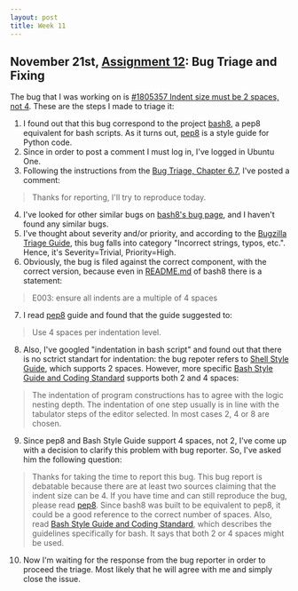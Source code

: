 ```yaml
---
layout: post
title: Week 11
---
```



## November 21st, [Assignment 12](http://www.compsci.hunter.cuny.edu/~sweiss/course_materials/cs_ossd/assignments/assignment_12_bug_fixing.pdf): Bug Triage and Fixing

The bug that I was working on is [#1805357 Indent size must be 2 spaces, not 4](https://bugs.launchpad.net/bash8/+bug/1805357). These are the steps I made to triage it:
  1. I found out that this bug correspond to the project [bash8](https://launchpad.net/bash8), a pep8 equivalent for bash scripts. As it turns out, [pep8](https://www.python.org/dev/peps/pep-0008/) is a style guide for Python code.
  2. Since in order to post a comment I must log in, I've logged in Ubuntu One.
  3. Following the instructions from the [Bug Triage, Chapter 6.7](https://quaid.fedorapeople.org/TOS/Practical_Open_Source_Software_Exploration/html/sn-Debugging_the_Code-Bug_Triage.html), I've posted a comment: 
  > Thanks for reporting, I'll try to reproduce today.
  4. I've looked for other similar bugs on [bash8's bug page](https://bugs.launchpad.net/bash8), and I haven't found any similar bugs.
  5. I've thought about severity and/or priority, and according to the [Bugzilla Triage Guide](https://wiki.gnome.org/Bugsquad/TriageGuide), this bug falls into category "Incorrect strings, typos, etc.". Hence, it's Severity=Trivial, Priority=High.
  6. Obviously, the bug is filed against the correct component, with the correct version, because even in [README.md](https://github.com/openstack-dev/bashate) of bash8 there is a statement:
  > E003: ensure all indents are a multiple of 4 spaces
  7. I read [pep8](https://www.python.org/dev/peps/pep-0008/) guide and found that the guide suggested to:
  > Use 4 spaces per indentation level.
  8. Also, I've googled "indentation in bash script" and found out that there is no sctrict standart for indentation: the bug repoter refers to [Shell Style Guide](https://google.github.io/styleguide/shell.xml#Indentation), which supports 2 spaces. However, more specific [Bash Style Guide and Coding Standard](https://lug.fh-swf.de/vim/vim-bash/StyleGuideShell.en.pdf) supports both 2 and 4 spaces:
  > The indentation of program constructions has to agree with the logic nesting depth. The indentation
  > of one step usually is in line with the tabulator steps of the editor selected. In most cases 2, 4 or 8
  > are chosen.
  9. Since pep8 and Bash Style Guide support 4 spaces, not 2, I've come up with a decision to clarify this problem with bug reporter. So, I've asked him the following question:
  > Thanks for taking the time to report this bug.
  > This bug report is debatable because there are at least two sources claiming that the indent size can be 4. If you have time and can   still reproduce the bug, please read [pep8](https://bugzilla.gnome.org/bug-HOWTO.html). Since bash8 was built to be equivalent to        pep8, it could be a good reference to the correct number of spaces. Also, read [Bash Style Guide and Coding Standard](https://lug.fh-swf.de/vim/vim-bash/StyleGuideShell.en.pdf), which describes the guidelines specifically for bash. It says that both 2 or 4 spaces      might be used. 
  10. Now I'm waiting for the response from the bug reporter in order to proceed the triage. Most likely that he will agree with me and simply close the issue.
